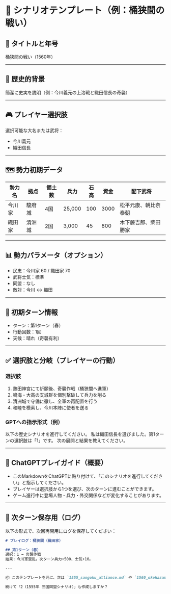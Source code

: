 # 📜 シナリオテンプレート（例：桶狭間の戦い）

## 🏯 タイトルと年号
桶狭間の戦い（1560年）

---

## 🧭 歴史的背景
簡潔に史実を説明（例：今川義元の上洛戦と織田信長の奇襲）

---

## 🎮 プレイヤー選択肢
選択可能な大名または武将：

- 今川義元
- 織田信長

---

## 🗺 勢力初期データ

| 勢力名   | 拠点     | 領土数 | 兵力   | 石高 | 資金 | 配下武将              |
|----------|----------|--------|--------|------|------|-----------------------|
| 今川家   | 駿府城   | 4国    | 25,000 | 100  | 3000 | 松平元康、朝比奈泰朝  |
| 織田家   | 清洲城   | 2国    | 3,000  | 45   | 800  | 木下藤吉郎、柴田勝家  |

---

## 📊 勢力パラメータ（オプション）

- 民忠：今川家 60 / 織田家 70
- 武将士気：標準
- 同盟：なし
- 敵対：今川 ↔ 織田

---

## 🔢 初期ターン情報

- ターン：第1ターン（春）
- 行動回数：1回
- 天候：晴れ（奇襲有利）

---

## ✅ 選択肢と分岐（プレイヤーの行動）

### 選択肢

1. 熱田神宮にて祈願後、奇襲作戦（桶狭間へ進軍）
2. 鳴海・大高の支城群を個別撃破して兵力を削る
3. 清洲城で守備に徹し、全軍の再配置を行う
4. 和睦を模索し、今川本陣に使者を送る

### GPTへの指示形式（例）

以下の歴史シナリオを進行してください。
私は織田信長を選びました。第1ターンの選択肢は「1」です。
次の展開と結果を教えてください。

---

## 📝 ChatGPTプレイガイド（概要）

- このMarkdownをChatGPTに貼り付けて、「このシナリオを進行してください」と指示してください。
- プレイヤーは選択肢から1つを選び、次のターンに進むことができます。
- ゲーム進行中に登場人物・兵力・外交関係などが変化することがあります。

---

## 🔁 次ターン保存用（ログ）

以下の形式で、次回再開用にログを保存してください：

```markdown
# プレイログ：桶狭間（織田家）

## 第1ターン（春）
選択：1 → 奇襲作戦
結果：今川軍混乱。次ターン兵力+500、士気+10。

---

📦 このテンプレートを元に、次は `1555_sangoku_alliance.md` や `1560_okehazama.md` を作成していけます。

続けて「2（1555年 三国同盟シナリオ）」も作成しますか？

